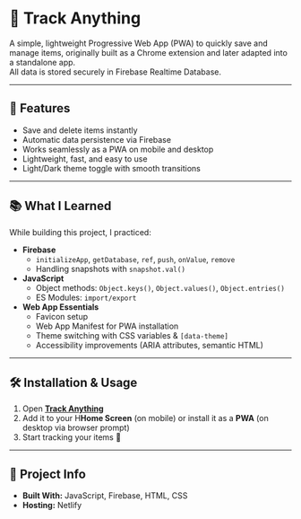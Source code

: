 # 📌 Track Anything

A simple, lightweight Progressive Web App (PWA) to quickly save and manage items, originally built as a Chrome extension
and later adapted into a standalone app.  
All data is stored securely in Firebase Realtime Database.

---

## 🚀 Features

- Save and delete items instantly
- Automatic data persistence via Firebase
- Works seamlessly as a PWA on mobile and desktop
- Lightweight, fast, and easy to use
- Light/Dark theme toggle with smooth transitions

---

## 📚 What I Learned

While building this project, I practiced:

- **Firebase**
    - `initializeApp`, `getDatabase`, `ref`, `push`, `onValue`, `remove`
    - Handling snapshots with `snapshot.val()`
- **JavaScript**
    - Object methods: `Object.keys()`, `Object.values()`, `Object.entries()`
    - ES Modules: `import/export`
- **Web App Essentials**
    - Favicon setup
    - Web App Manifest for PWA installation
    - Theme switching with CSS variables & `[data-theme]`
    - Accessibility improvements (ARIA attributes, semantic HTML)

---

## 🛠️ Installation & Usage

1. Open **[Track Anything](https://trackanything.netlify.app/)**
2. Add it to your H**Home Screen** (on mobile) or install it as a **PWA** (on desktop via browser prompt)
3. Start tracking your items 🎉

---

## 📂 Project Info

- **Built With:** JavaScript, Firebase, HTML, CSS
- **Hosting:** Netlify

